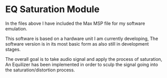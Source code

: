 # EQ Saturation Module
In the files above I have included the Max MSP file for my software emulation.

This software is based on a hardware unit I am currently developing, The software version is in its most basic form as also still in development stages.

The overall goal is to take audio signal and apply the process of saturation, An Equilizer has been implemented in order to sculp the signal going into the saturation/distortion process.
